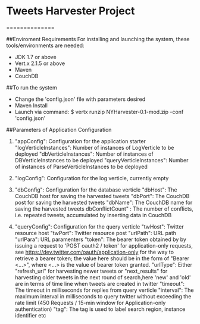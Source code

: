 # Tweets Harvester Project
==============

##Enviroment Requirements
For installing and launching the system, these tools/environments are needed:
- JDK 1.7 or above
- Vert.x 2.1.5 or above
- Maven
- CouchDB

##To run the system
- Change the 'config.json' file with parameters desired
- Maven Install
- Launch via command: $ vertx runzip NYHarvester-0.1-mod.zip -conf 'config.json'

##Parameters of Application Configuration
1. "appConfig": Configuration for the application starter
		"logVerticleInstances": Number of instances of LogVerticle to be deployed 
		"dbVerticleInstances": Number of instances of DBVerticleInstances to be deployed
		"queryVerticleInstances": Number of instances of ParseVerticleInstances to be deployed

2. "logConfig": Configuration for the log verticle, currently empty

3. "dbConfig": Configuration for the database verticle
		"dbHost": The CouchDB host for saving the harvested tweets
		"dbPort": The CouchDB post for saving the harvested tweets
		"dbName": The CouchDB name for saving the harvested tweets
		dbConflictCount" : The number of conflicts, i.e. repeated tweets, accumulated by inserting data in CouchDB

4. "queryConfig": Configuration for the query verticle
		"twHost": Twitter resource host
		"twPort": Twitter resource post
		"urlPath": URL path
		"urlPara": URL paramenters
		"token": The bearer token obtained by by issuing a request to 'POST oauth2 / token' for application-only requests, see https://dev.twitter.com/oauth/application-only for the way to retrieve a bearer token; the value here should be in the form of "Bearer <...>", where <...> is the value of bearer token granted.
		"urlType": Either "refresh_url" for harvesting newer tweets or "next_results" for harvesting older tweets in the next round of search,here 'new' and 'old' are in terms of time line when tweets are created in twitter
		"timeout": The timeout in milliseconds for replies from query verticle
		"interval": The maximum interval in milliseconds to query twitter without exceeding the rate limit (450 Requests / 15-min window for Application-only authentication)
		"tag": The tag is used to label search region, instance identifier etc  
